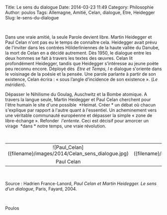 Title: Le sens du dialogue
Date: 2014-03-23 11:49
Category: Philosophie
Author: poulos
Tags: Allemagne, Amitié, Celan, dialogue, Etre, Heidegger
Slug: le-sens-du-dialogue

 

Dans une vraie amitié, la seule Parole devient libre. Martin Heidegger
et Paul Celan n'ont pas eu le temps de connaître cela. Heidegger avait
prévu de l'inviter dans les contrées Hölderliniennes de la haute vallée
du Danube, la mort de Celan en a décidé autrement. Dès 1950, le dialogue
entre les deux hommes se fait à travers les textes des œuvres. Celan lit
profondément Heidegger, tandis que Heidegger s’intéresse au jeune poète
peu reconnu encore. Déployé dès  *Etre et Temps, l* e dialogue
s'oriente dans le voisinage de la poésie et la pensée. Une parole
parlante à partir de son existence, Celan écrira : « sous l’angle
d’incidence de son existence ». (*Le méridien*).

Dépasser le Nihilisme du Goulag, Auschwitz et la Bombe atomique. A
travers la langue seule, Martin Heidegger et Paul Celan cherchent pour
l'être humain le site d'une possible  *Heimat. Créer * un débat où
chacun s'explique par rapport à l'autre quant à l'essentiel. Un
acheminement vers une véritable communauté européenne et dépasser la
simple « zone de libre-échange ». Refonder  *l'entente*. Ceci est
décisif pour amorcer un virage  *dans * notre temps, une vraie
révolution.
<center>
 <table>
	<tr>
		<td><center>![Paul_Celan]({filename}/images/2014/Celan_sens_dialogue.jpg)</center></td>
		<td><center> ![Heidegger]({filename}/images/2014/heidegger_sens_dialogue.jpg)</center></td></tr>
	<tr>
		<td><center>Paul Celan</center></td>
		<td><center> Heidegger</center></td>
	</tr>
 </table>
 </center>

Source : Hadrien France-Lanord, *Paul Celan et Martin Heidegger. Le
sens d’un dialogue*, Paris, Fayard, 2004.

 

Poulos
